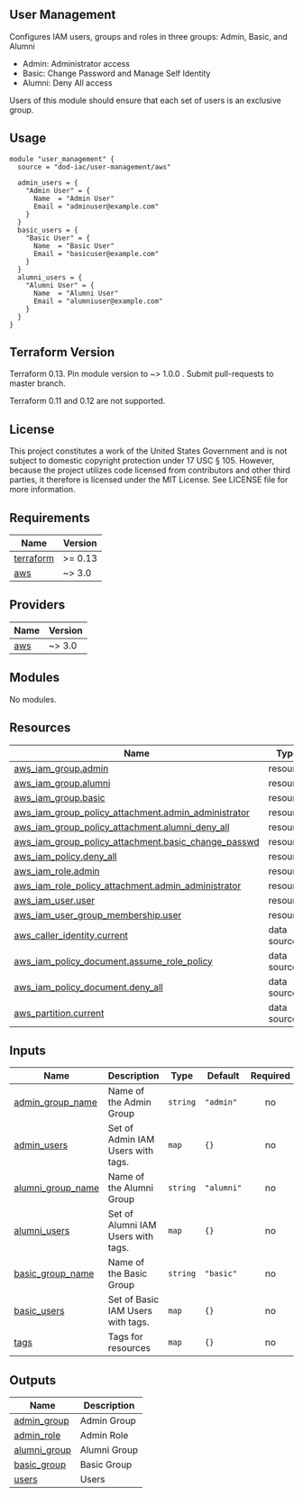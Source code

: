 <!-- BEGINNING OF PRE-COMMIT-TERRAFORM DOCS HOOK -->
## User Management

Configures IAM users, groups and roles in three groups: Admin, Basic, and Alumni

* Admin: Administrator access
* Basic: Change Password and Manage Self Identity
* Alumni: Deny All access

Users of this module should ensure that each set of users is an exclusive group.

## Usage

```hcl
module "user_management" {
  source = "dod-iac/user-management/aws"

  admin_users = {
    "Admin User" = {
      Name  = "Admin User"
      Email = "adminuser@example.com"
    }
  }
  basic_users = {
    "Basic User" = {
      Name  = "Basic User"
      Email = "basicuser@example.com"
    }
  }
  alumni_users = {
    "Alumni User" = {
      Name  = "Alumni User"
      Email = "alumniuser@example.com"
    }
  }
}
```

## Terraform Version

Terraform 0.13. Pin module version to ~> 1.0.0 . Submit pull-requests to master branch.

Terraform 0.11 and 0.12 are not supported.

## License

This project constitutes a work of the United States Government and is not subject to domestic copyright protection under 17 USC § 105.  However, because the project utilizes code licensed from contributors and other third parties, it therefore is licensed under the MIT License.  See LICENSE file for more information.

## Requirements

| Name | Version |
|------|---------|
| <a name="requirement_terraform"></a> [terraform](#requirement\_terraform) | >= 0.13 |
| <a name="requirement_aws"></a> [aws](#requirement\_aws) | ~> 3.0 |

## Providers

| Name | Version |
|------|---------|
| <a name="provider_aws"></a> [aws](#provider\_aws) | ~> 3.0 |

## Modules

No modules.

## Resources

| Name | Type |
|------|------|
| [aws_iam_group.admin](https://registry.terraform.io/providers/hashicorp/aws/latest/docs/resources/iam_group) | resource |
| [aws_iam_group.alumni](https://registry.terraform.io/providers/hashicorp/aws/latest/docs/resources/iam_group) | resource |
| [aws_iam_group.basic](https://registry.terraform.io/providers/hashicorp/aws/latest/docs/resources/iam_group) | resource |
| [aws_iam_group_policy_attachment.admin_administrator](https://registry.terraform.io/providers/hashicorp/aws/latest/docs/resources/iam_group_policy_attachment) | resource |
| [aws_iam_group_policy_attachment.alumni_deny_all](https://registry.terraform.io/providers/hashicorp/aws/latest/docs/resources/iam_group_policy_attachment) | resource |
| [aws_iam_group_policy_attachment.basic_change_passwd](https://registry.terraform.io/providers/hashicorp/aws/latest/docs/resources/iam_group_policy_attachment) | resource |
| [aws_iam_policy.deny_all](https://registry.terraform.io/providers/hashicorp/aws/latest/docs/resources/iam_policy) | resource |
| [aws_iam_role.admin](https://registry.terraform.io/providers/hashicorp/aws/latest/docs/resources/iam_role) | resource |
| [aws_iam_role_policy_attachment.admin_administrator](https://registry.terraform.io/providers/hashicorp/aws/latest/docs/resources/iam_role_policy_attachment) | resource |
| [aws_iam_user.user](https://registry.terraform.io/providers/hashicorp/aws/latest/docs/resources/iam_user) | resource |
| [aws_iam_user_group_membership.user](https://registry.terraform.io/providers/hashicorp/aws/latest/docs/resources/iam_user_group_membership) | resource |
| [aws_caller_identity.current](https://registry.terraform.io/providers/hashicorp/aws/latest/docs/data-sources/caller_identity) | data source |
| [aws_iam_policy_document.assume_role_policy](https://registry.terraform.io/providers/hashicorp/aws/latest/docs/data-sources/iam_policy_document) | data source |
| [aws_iam_policy_document.deny_all](https://registry.terraform.io/providers/hashicorp/aws/latest/docs/data-sources/iam_policy_document) | data source |
| [aws_partition.current](https://registry.terraform.io/providers/hashicorp/aws/latest/docs/data-sources/partition) | data source |

## Inputs

| Name | Description | Type | Default | Required |
|------|-------------|------|---------|:--------:|
| <a name="input_admin_group_name"></a> [admin\_group\_name](#input\_admin\_group\_name) | Name of the Admin Group | `string` | `"admin"` | no |
| <a name="input_admin_users"></a> [admin\_users](#input\_admin\_users) | Set of Admin IAM Users with tags. | `map` | `{}` | no |
| <a name="input_alumni_group_name"></a> [alumni\_group\_name](#input\_alumni\_group\_name) | Name of the Alumni Group | `string` | `"alumni"` | no |
| <a name="input_alumni_users"></a> [alumni\_users](#input\_alumni\_users) | Set of Alumni IAM Users with tags. | `map` | `{}` | no |
| <a name="input_basic_group_name"></a> [basic\_group\_name](#input\_basic\_group\_name) | Name of the Basic Group | `string` | `"basic"` | no |
| <a name="input_basic_users"></a> [basic\_users](#input\_basic\_users) | Set of Basic IAM Users with tags. | `map` | `{}` | no |
| <a name="input_tags"></a> [tags](#input\_tags) | Tags for resources | `map` | `{}` | no |

## Outputs

| Name | Description |
|------|-------------|
| <a name="output_admin_group"></a> [admin\_group](#output\_admin\_group) | Admin Group |
| <a name="output_admin_role"></a> [admin\_role](#output\_admin\_role) | Admin Role |
| <a name="output_alumni_group"></a> [alumni\_group](#output\_alumni\_group) | Alumni Group |
| <a name="output_basic_group"></a> [basic\_group](#output\_basic\_group) | Basic Group |
| <a name="output_users"></a> [users](#output\_users) | Users |
<!-- END OF PRE-COMMIT-TERRAFORM DOCS HOOK -->
